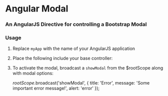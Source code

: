 # Angular Modal

### An AngularJS Directive for controlling a Bootstrap Modal

### Usage

1. Replace `myApp` with the name of your AngularJS application 
2. Place the following include your base controller:

      <div angular-modal></div>
    
3. To activate the modal, broadcast a `showModal` from the $rootScope along with
   modal options:

      $rootScope.$broadcast('showModal', {
          title: 'Error', 
          message: 'Some important error message!', 
          alert: 'error'
      });
    
